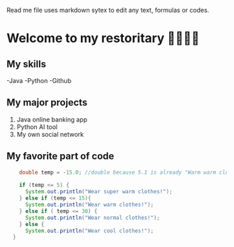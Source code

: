 Read me file uses markdown sytex to edit any text, formulas or codes.

# Welcome to my restoritary 🙌🙌🙌🙌

## My skills
-Java
-Python
-Github

## My major projects
1. Java online banking app
2. Python AI tool
3. My own social network

## My favorite part of code
```java
    double temp = -15.0; //double because 5.1 is already "Warm warm clothes")
    
    if (temp <= 5) {
      System.out.println("Wear super warm clothes!");
    } else if (temp <= 15){
      System.out.println("Wear warm clothes!");
    } else if ( temp <= 30) {
      System.out.println("Wear normal clothes!");
    } else {
      System.out.println("Wear cool clothes!");
  }
```

  
